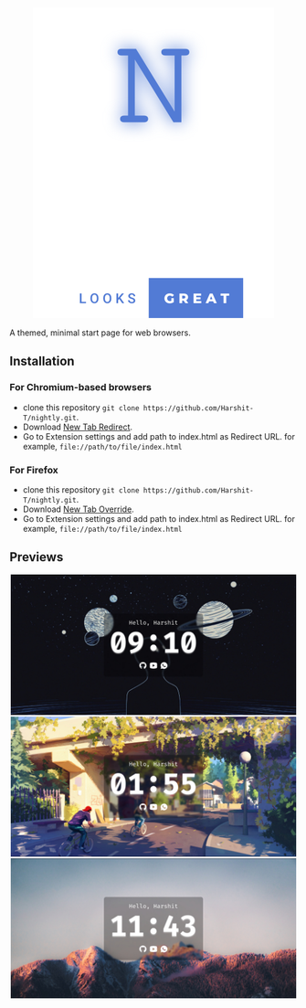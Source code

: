 <p align="center">
<img src="logo.svg" />
</p>

A themed, minimal start page for web browsers.

## Installation

### For Chromium-based browsers
- clone this repository `git clone https://github.com/Harshit-T/nightly.git`.
- Download [New Tab Redirect](https://chrome.google.com/webstore/detail/new-tab-redirect/icpgjfneehieebagbmdbhnlpiopdcmna).
- Go to Extension settings and add path to index.html as Redirect URL. for example, `file://path/to/file/index.html`

### For Firefox
- clone this repository `git clone https://github.com/Harshit-T/nightly.git`.
- Download [New Tab Override](https://addons.mozilla.org/en-US/firefox/addon/new-tab-override/).
- Go to Extension settings and add path to index.html as Redirect URL. for example, `file://path/to/file/index.html`

## Previews
<p align="center">
<img src="preview/01.jpg" width=500/>
<img src="preview/02.jpg" width=500/>
<img src="preview/03.jpg" width=500/>	
</p>

